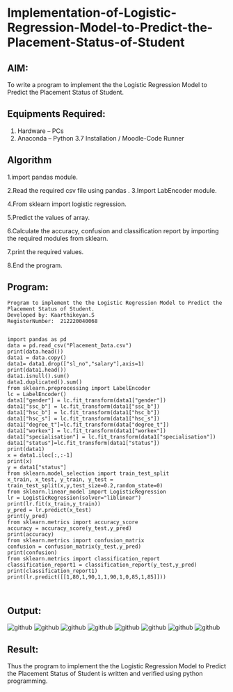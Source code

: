 # Implementation-of-Logistic-Regression-Model-to-Predict-the-Placement-Status-of-Student

## AIM:
To write a program to implement the the Logistic Regression Model to Predict the Placement Status of Student.

## Equipments Required:
1. Hardware – PCs
2. Anaconda – Python 3.7 Installation / Moodle-Code Runner

## Algorithm
1.import pandas module.

2.Read the required csv file using pandas . 3.Import LabEncoder module.

4.From sklearn import logistic regression.

5.Predict the values of array.

6.Calculate the accuracy, confusion and classification report by importing the required modules from sklearn.

7.print the required values.

8.End the program.

## Program:
~~~
Program to implement the the Logistic Regression Model to Predict the Placement Status of Student.
Developed by: Kaarthikeyan.S
RegisterNumber:  212220040068


import pandas as pd
data = pd.read_csv("Placement_Data.csv")
print(data.head())
data1 = data.copy()
data1= data1.drop(["sl_no","salary"],axis=1)
print(data1.head())
data1.isnull().sum()
data1.duplicated().sum()
from sklearn.preprocessing import LabelEncoder
lc = LabelEncoder()
data1["gender"] = lc.fit_transform(data1["gender"])
data1["ssc_b"] = lc.fit_transform(data1["ssc_b"])
data1["hsc_b"] = lc.fit_transform(data1["hsc_b"])
data1["hsc_s"] = lc.fit_transform(data1["hsc_s"])
data1["degree_t"]=lc.fit_transform(data["degree_t"])
data1["workex"] = lc.fit_transform(data1["workex"])
data1["specialisation"] = lc.fit_transform(data1["specialisation"])
data1["status"]=lc.fit_transform(data1["status"])
print(data1)
x = data1.iloc[:,:-1]
print(x)
y = data1["status"]
from sklearn.model_selection import train_test_split
x_train, x_test, y_train, y_test = train_test_split(x,y,test_size=0.2,random_state=0)
from sklearn.linear_model import LogisticRegression
lr = LogisticRegression(solver="liblinear")
print(lr.fit(x_train,y_train))
y_pred = lr.predict(x_test)
print(y_pred)
from sklearn.metrics import accuracy_score
accuracy = accuracy_score(y_test,y_pred)
print(accuracy)
from sklearn.metrics import confusion_matrix
confusion = confusion_matrix(y_test,y_pred)
print(confusion)
from sklearn.metrics import classification_report
classification_report1 = classification_report(y_test,y_pred)
print(classification_report1)
print(lr.predict([[1,80,1,90,1,1,90,1,0,85,1,85]]))



~~~~
## Output:
![github](array1.png)
![github](array2.png)
![github](array3.png)
![github](array4.png)
![github](array5.png)
![github](array6.png)
![github](array7.png)
![github](array8.png)


## Result:
Thus the program to implement the the Logistic Regression Model to Predict the Placement Status of Student is written and verified using python programming.
